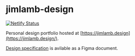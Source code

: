 # jimlamb-design
[![Netlify Status](https://api.netlify.com/api/v1/badges/c1217c02-c0e1-4109-b024-e883a1912c9b/deploy-status)](https://app.netlify.com/sites/jimlamb-design/deploys)

Personal design portfolio hosted at [https://jimlamb.design](https://jimlamb.design/).

[Design specification](https://www.figma.com/file/OCH1PBC9NLYMMN2BtHlTYW6N/Portfolio?node-id=1%3A2) is avilable as a Figma document.
